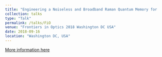 ```yaml
---
title: "Engineering a Noiseless and Broadband Raman Quantum Memory for Temporal Mode Manipulation"
collection: talks
type: "Talk"
permalink: /talks/FiO
venue: "Frontiers in Optics 2018 Washington DC USA"
date: 2018-09-16
location: "Washington DC, USA"
---
```


[More information here](http://https://doi.org/10.1364/FIO.2018.JW3A.63)

